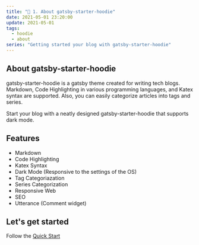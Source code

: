 ```yaml
---
title: "🎇 1. About gatsby-starter-hoodie"
date: 2021-05-01 23:20:00
update: 2021-05-01
tags:
  - hoodie
  - about
series: "Getting started your blog with gatsby-starter-hoodie"
---
```


## About gatsby-starter-hoodie

gatsby-starter-hoodie is a gatsby theme created for writing tech blogs. Markdown, Code Highlighting in various programming languages, and Katex syntax are supported. Also, you can easily categorize articles into tags and series.

Start your blog with a neatly designed gatsby-starter-hoodie that supports dark mode.

## Features

- Markdown
- Code Highlighting
- Katex Syntax
- Dark Mode (Responsive to the settings of the OS)
- Tag Categoriazation
- Series Categorization
- Responsive Web
- SEO
- Utterance (Comment widget)

## Let's get started

Follow the [Quick Start](/quick-start)
